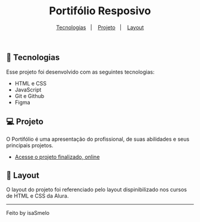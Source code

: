 <h1 align="center"> Portifólio Resposivo </h1>

<p align="center">
  <a href="#-tecnologias">Tecnologias</a>&nbsp;&nbsp;&nbsp;|&nbsp;&nbsp;&nbsp;
  <a href="#-projeto">Projeto</a>&nbsp;&nbsp;&nbsp;|&nbsp;&nbsp;&nbsp;
  <a href="#-layout">Layout</a>
</p>

<br>

## 🚀 Tecnologias

Esse projeto foi desenvolvido com as seguintes tecnologias:

- HTML e CSS
- JavaScript
- Git e Github
- Figma

## 💻 Projeto

O Portifólio é uma apresentação do profissional, de suas abilidades e seus principais projetos.
- [Acesse o projeto finalizado, online](https://isasmelo.github.io/portifolio/)


## 🔖 Layout

O layout do projeto foi referenciado pelo layout dispinibilizado nos cursos de HTML e CSS da Alura.

---
Feito by isaSmelo
